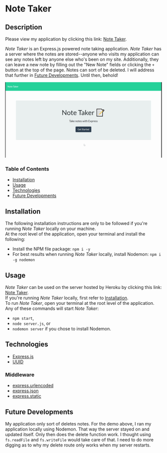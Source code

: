 # Note Taker

## Description

Please view my application by clicking this link: [Note Taker](https://aqueous-headland-76108.herokuapp.com/).

_Note Taker_ is an Express.js powered note taking application. _Note Taker_ has a server where the notes are stored--anyone who visits my application can see any notes left by anyone else who's been on my site. Additionally, they can leave a new note by filling out the "New Note" fields or clicking the `+` button at the top of the page. Notes can sort of be deleted. I will address that further in [Future Developments](#future%20developments). Until then, behold!  
  
![note taker application, demonstrating persistent notes and the ability to add persistent notes](./public/assets/images/note-taker.gif)

### Table of Contents
- [Installation](#installation)
- [Usage](#usage)
- [Technologies](#technologies)
- [Future Developments](#future%20developments)

## Installation
The following installation instructions are only to be followed if you're running _Note Taker_  locally on your machine.    
At the root level of the application, open your terminal and install the following:

- Install the NPM file package: `npm i -y`
- For best results when running _Note Taker_ locally, install Nodemon: `npm i -g nodemon`

## Usage
_Note Taker_ can be used on the server hosted by Heroku by clicking this link: [Note Taker](https://aqueous-headland-76108.herokuapp.com/).  
If you're running _Note Taker_ locally, first refer to [Installation](#installation).  
To run _Note Taker_, open your terminal at the root level of the application. Any of these commands will start _Note Taker_:
- `npm start`,
- `node server.js`, or
- `nodemon server` if you chose to install Nodemon.

## Technologies
- [Express.js](https://expressjs.com/)
- [UUID](https://www.npmjs.com/package/uuid)

### Middleware
- [express.urlencoded](http://expressjs.com/en/5x/api.html#express.urlencoded)
- [express.json](http://expressjs.com/en/api.html#express.json)
- [express.static](http://expressjs.com/en/5x/api.html#express.static)

## Future Developments
My application only sort of deletes notes. For the demo above, I ran my application locally using Nodemon. That way the server stayed on and updated itself. Only then does the delete function work. I thought using `fs.readFile` and `fs.writeFile` would take care of that. I need to do more digging as to why my delete route only works when my server restarts. 



